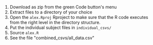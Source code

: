 1. Download as zip from the green Code button's menu
2. Extract files to a directory of your choice
3. Open the `alex.Rproj` Rproject to make sure that the R code executes from the right level in the directory structure.
4. Put the individual subject files in `individual_csvs/`
5. Source `alex.R`
6. See the file "combined_csvs/all_data.csv"
